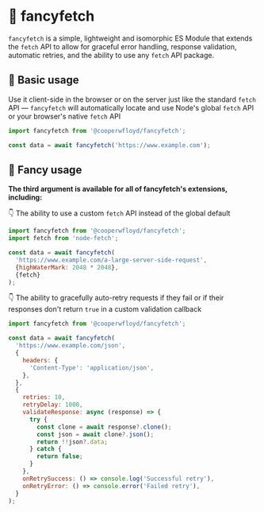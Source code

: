 # 💅 fancyfetch

`fancyfetch` is a simple, lightweight and isomorphic ES Module that extends the `fetch` API to allow for graceful error handling, response validation, automatic retries, and the ability to use any `fetch` API package.

## 🙂 Basic usage

Use it client-side in the browser or on the server just like the standard `fetch` API — `fancyfetch` will automatically locate and use Node's global `fetch` API or your browser's native `fetch` API

```js
import fancyfetch from '@cooperwfloyd/fancyfetch';

const data = await fancyfetch('https://www.example.com');
```

## 🥳 Fancy usage

**The third argument is available for all of fancyfetch's extensions, including:**

👇 The ability to use a custom `fetch` API instead of the global default

```js
import fancyfetch from '@cooperwfloyd/fancyfetch';
import fetch from 'node-fetch';

const data = await fancyfetch(
  'https://www.example.com/a-large-server-side-request',
  {highWaterMark: 2048 * 2048},
  {fetch}
);
```

👇 The ability to gracefully auto-retry requests if they fail or if their responses don't return `true` in a custom validation callback

```js
import fancyfetch from '@cooperwfloyd/fancyfetch';

const data = await fancyfetch(
  'https://www.example.com/json',
  {
    headers: {
      'Content-Type': 'application/json',
    },
  },
  {
    retries: 10,
    retryDelay: 1000,
    validateResponse: async (response) => {
      try {
        const clone = await response?.clone();
        const json = await clone?.json();
        return !!json?.data;
      } catch {
        return false;
      }
    },
    onRetrySuccess: () => console.log('Successful retry'),
    onRetryError: () => console.error('Failed retry'),
  }
);
```
